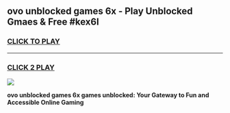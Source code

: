 
## ovo unblocked games 6x - Play Unblocked Gmaes & Free #kex6l
<h3>
<a href="https://premium.freeplayer.one?title=ovo_unblocked_games_6x&ref=01M">CLICK TO PLAY</a></h3>
<hr>

<h3>
<a href="https://premium.freeplayer.one?title=ovo_unblocked_games_6x&ref=01M">CLICK 2 PLAY</a>
  
</h3>

<a href="https://premium.freeplayer.one?title=ovo_unblocked_games_6x&ref=01M"><img src="https://clearcache.store/games.png"></a>


**ovo unblocked games 6x games unblocked: Your Gateway to Fun and Accessible Online Gaming**
